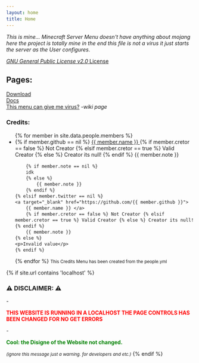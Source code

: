 ```yaml
---
layout: home
title: Home
---
```


<p><i>This is mine... Minecraft Server Menu doesn't have anything about mojang here the project is totally mine in the end this file is not a virus it just starts the server as the User configures.</i></p>

<a href="https://github.com/gabrielramires/MinecraftServerMenu/blob/master/LICENSE"><i>GNU General Public License v2.0</i> License</a>

<h2>Pages:</h2>

<a href="Download">Download</a>\
<a href="Docs">Docs</a>\
<a href="Redirect?page=https://github.com/gabrielramires/MinecraftServerMenu/wiki">This menu can give me virus?</a> <i>-wiki page</i>

<h3>Credits:</h3>
<ul>
{% for member in site.data.people.members %}
  <li>
    {% if member.github == nil %}
    <a target="_blank" href="https://twitter.com/{{ member.twitter }}">
      {{ member.name }} </a>
        {% if member.cretor == false %} Not Creator {% elsif member.cretor == true %} Valid Creator {% else %} Creator its null! {% endif %}
        {{ member.note }}

        {% if member.note == nil %}
        idk
        {% else %}
            {{ member.note }}
        {% endif %}
    {% elsif member.twitter == nil %}
    <a target="_blank" href="https://github.com/{{ member.github }}">
        {{ member.name }} </a>
        {% if member.cretor == false %} Not Creator {% elsif member.cretor == true %} Valid Creator {% else %} Creator its null! {% endif %}
        {{ member.note }}
    {% else %}
    <p>Invalid value</p>
    {% endif %}

  </li>
{% endfor %}
<small>This Credits Menu has been created from the <a id="Button" onclick="peoplefileopen()" style="cursor: pointer;">people.yml</a></small>
<small id="ShowCreditsPeople"></small>
</ul>

<!--
      LocalHost Disclaimer to work
-->

{% if site.url contains 'localhost' %}

<h3><b>⚠ DISCLAIMER: ⚠</b></h3>
- <p style="color: red;"><b>THIS WEBSITE IS RUNNING IN A LOCALHOST THE PAGE CONTROLS HAS BEEN CHANGED FOR NO GET ERRORS</b></p>
- <p style="color: green;"><b>Cool: the Disigne of the Website not changed.</b></p>
<i><small>(ignore this message just a warning. for developers and etc.)</small></i>
{% endif %}

<script>
    var peoplefileopenned = false

    var sel = document.getElementById("Button").getSelection();
    sel.removeAllRanges();
    
    function peoplefileopen() {
        if (peoplefileopenned == true) {
            peoplefileopenned = false;
            document.getElementById("ShowCreditsPeople").innerHTML = ""
        } else {
            peoplefileopenned = true;
            document.getElementById("ShowCreditsPeople").innerHTML = `
            {% highlight yml %}members:
    - name: Gabriel Ramires
      cretor: true
      github: gabrielramires

    - name: Arthur Ft
      cretor: false
      github: ArthurFt
      note: "(Test User)"{% endhighlight %}
    
    <a target="_blank" href="Assets/Images/CodeScreamShoot1.png"><img src="Assets/Images/CodeScreamShoot1.png" alt="Code Scream Shoot (UNLOADED)"></a>
    <small>See this <a href="https://gist.github.com/gabrielramires/22652461638c32cfcb7f138140494800">Code</a> in Github</small>`

            
        }
    }
</script>
